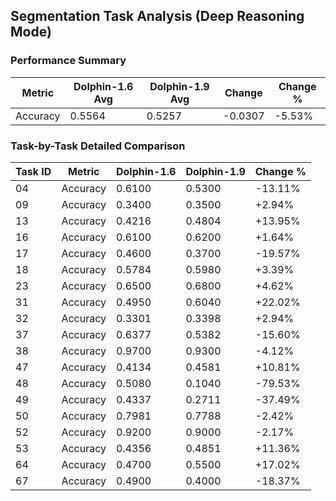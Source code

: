 
## Segmentation Task Analysis (Deep Reasoning Mode)

### Performance Summary

| Metric | Dolphin-1.6 Avg | Dolphin-1.9 Avg | Change | Change % |
|--------|------------------|------------------|--------|----------|
| Accuracy | 0.5564 | 0.5257 | -0.0307 | -5.53% |

### Task-by-Task Detailed Comparison

| Task ID | Metric | Dolphin-1.6 | Dolphin-1.9 | Change % |
|---------|--------|-------------|-------------|----------|
| 04 | Accuracy | 0.6100 | 0.5300 | -13.11% |
| 09 | Accuracy | 0.3400 | 0.3500 | +2.94% |
| 13 | Accuracy | 0.4216 | 0.4804 | +13.95% |
| 16 | Accuracy | 0.6100 | 0.6200 | +1.64% |
| 17 | Accuracy | 0.4600 | 0.3700 | -19.57% |
| 18 | Accuracy | 0.5784 | 0.5980 | +3.39% |
| 23 | Accuracy | 0.6500 | 0.6800 | +4.62% |
| 31 | Accuracy | 0.4950 | 0.6040 | +22.02% |
| 32 | Accuracy | 0.3301 | 0.3398 | +2.94% |
| 37 | Accuracy | 0.6377 | 0.5382 | -15.60% |
| 38 | Accuracy | 0.9700 | 0.9300 | -4.12% |
| 47 | Accuracy | 0.4134 | 0.4581 | +10.81% |
| 48 | Accuracy | 0.5080 | 0.1040 | -79.53% |
| 49 | Accuracy | 0.4337 | 0.2711 | -37.49% |
| 50 | Accuracy | 0.7981 | 0.7788 | -2.42% |
| 52 | Accuracy | 0.9200 | 0.9000 | -2.17% |
| 53 | Accuracy | 0.4356 | 0.4851 | +11.36% |
| 64 | Accuracy | 0.4700 | 0.5500 | +17.02% |
| 67 | Accuracy | 0.4900 | 0.4000 | -18.37% |
